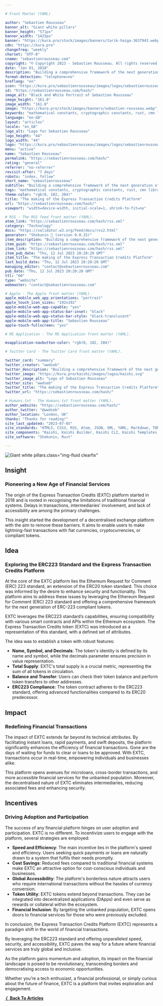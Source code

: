 ```yaml
---

# Front Matter (YAML)

author: "Sebastien Rousseau"
banner_alt: "Giant white pillars"
banner_height: "571px"
banner_width: "1425px"
banner: "https://kura.pro/stock/images/banners/tarik-haiga-3637943.webp"
cdn: "https://kura.pro"
changefreq: "weekly"
charset: "UTF-8"
cname: "sebastienrousseau.com"
copyright: "© Copyright 2023 - Sebastien Rousseau. All rights reserved."
date: "Jan 01, 2018"
description: "Building a comprehensive framework of the next generation of ERC-223 compliant tokens"
format-detection: "telephone=no"
hreflang: "en"
icon: "https://kura.pro/sebastienrousseau/images/logos/sebastienrousseau.svg"
id: "https://sebastienrousseau.com/hash/"
image_alt: "Black and White Portrait of Sebastien Rousseau"
image_height: "161.8"
image_width: "161.8"
image: "https://kura.pro/stock/images/banners/sebastien-rousseau.webp"
keywords: "mathematical constants, cryptographic constants, rust, cmn library, secure, reliable, accurate, portability, performance, documentation, versatility"
language: "en-GB"
layout: "articles"
locale: "en_GB"
logo_alt: "Logo for Sebastien Rousseau"
logo_height: "44"
logo_width: "44"
logo: "https://kura.pro/sebastienrousseau/images/logos/sebastienrousseau.webp"
menu: "active"
name: "Sebastien Rousseau"
permalink: "https://sebastienrousseau.com/hash/"
rating: "general"
referrer: "no-referrer"
revisit-after: "7 days"
robots: "index, follow"
short_name: "sebastienrousseau"
subtitle: "Building a comprehensive framework of the next generation of ERC-223 compliant tokens"
tags: "mathematical constants, cryptographic constants, rust, cmn library, secure, reliable, accurate, portability, performance, documentation, versatility"
theme-color: "rgb(0, 102, 204)"
title: "The making of the Express Transaction Credits Platform"
url: "https://sebastienrousseau.com/hash/"
viewport: "width=device-width, initial-scale=1, shrink-to-fit=no"

# RSS - The RSS feed front matter (YAML).
atom_link: "https://sebastienrousseau.com/hash/rss.xml"
category: "Technology"
docs: "https://validator.w3.org/feed/docs/rss2.html"
generator: "Shokunin 🦀 (version 0.0.15)"
item_description: "Building a comprehensive framework of the next generation of ERC-223 compliant tokens"
item_guid: "https://sebastienrousseau.com/hash/rss.xml"
item_link: "https://sebastienrousseau.com/hash/rss.xml"
item_pub_date: "Thu, 12 Jul 2023 20:20:20 GMT"
item_title: "The making of the Express Transaction Credits Platform"
last_build_date: "Thu, 12 Jul 2023 20:20:20 GMT"
managing_editor: "contact@sebastienrousseau.com"
pub_date: "Thu, 12 Jul 2023 20:20:20 GMT"
ttl: "60"
type: "website"
webmaster: "contact@sebastienrousseau.com"

# Apple - The Apple front matter (YAML).
apple_mobile_web_app_orientations: "portrait"
apple_touch_icon_sizes: "192x192"
apple-mobile-web-app-capable: "yes"
apple-mobile-web-app-status-bar-inset: "black"
apple-mobile-web-app-status-bar-style: "black-translucent"
apple-mobile-web-app-title: "Sebastien Rousseau"
apple-touch-fullscreen: "yes"

# MS Application - The MS Application front matter (YAML).

msapplication-navbutton-color: "rgb(0, 102, 204)"

# Twitter Card - The Twitter Card front matter (YAML).

twitter_card: "summary"
twitter_creator: "wwdseb"
twitter_description: "Building a comprehensive framework of the next generation of ERC-223 compliant tokens"
twitter_image: "https://kura.pro/kaishi/images/logos/kaishi.svg"
twitter_image_alt: "Logo of Sebastien Rousseau"
twitter_site: "wwdseb"
twitter_title: "The making of the Express Transaction Credits Platform"
twitter_url: "https://sebastienrousseau.com/hash/"

# Humans.txt - The Humans.txt front matter (YAML).
author_website: "https://sebastienrousseau.com/hash/"
author_twitter: "@wwdseb"
author_location: "London, UK"
thanks: "Thanks for reading!"
site_last_updated: "2023-07-05"
site_standards: "HTML5, CSS3, RSS, Atom, JSON, XML, YAML, Markdown, TOML"
site_components: "Kaishi, Kaishi Builder, Kaishi CLI, Kaishi Templates, Kaishi Themes"
site_software: "Shokunin, Rust"

---
```


![Giant white pillars](https://kura.pro/stock/images/banners/rawpixel-com-369782.webp).class=\"img-fluid clearfix\"

## Insight

### Pioneering a New Age of Financial Services

The origin of the Express Transaction Credits (EXTC) platform started in 2018 and is rooted in recognising the limitations of traditional financial systems. Delays in transactions, intermediaries’ involvement, and lack of accessibility are among the primary challenges.

This insight started the development of a decentralised exchange platform with the aim to remove these barriers. It aims to enable users to make lightning-fast transactions with fiat currencies, cryptocurrencies, or compliant tokens.

## Idea

### Exploring the ERC223 Standard and the Express Transaction Credits Platform

At the core of the EXTC platform lies the Ethereum Request for Comment (ERC) 223 standard, an extension of the ERC20 token standard. This choice was informed by the desire to enhance security and functionality. This platform aims to address these issues by leveraging the Ethereum Request for Comment (ERC) 223 standard and offering a comprehensive framework for the next generation of ERC-223 compliant tokens.

EXTC leverages the ERC223 standard’s capabilities, ensuring compatibility with various smart contracts and APIs within the Ethereum ecosystem. The Express Transaction Credits token (EXTC) was introduced as a representation of this standard, with a defined set of attributes.

The idea was to establish a token with robust features:

- **Name, Symbol, and Decimals**: The token's identity is defined by its name and symbol, while the decimals parameter ensures precision in value representation.
- **Total Supply**: EXTC's total supply is a crucial metric, representing the sum of all tokens in circulation.
- **Balance and Transfer**: Users can check their token balance and perform token transfers to other addresses.
- **ERC223 Compliance**: The token contract adheres to the ERC223 standard, offering advanced functionalities compared to its ERC20 predecessor.

## Impact

### Redefining Financial Transactions

The impact of EXTC extends far beyond its technical attributes. By facilitating instant loans, rapid payments, and swift deposits, the platform significantly enhances the efficiency of financial transactions. Gone are the days of waiting for funds to clear or loans to be approved. With EXTC, transactions occur in real-time, empowering individuals and businesses alike.

This platform opens avenues for microloans, cross-border transactions, and more accessible financial services for the unbanked population. Moreover, the decentralised nature of EXTC eliminates intermediaries, reducing associated fees and enhancing security.

## Incentives

### Driving Adoption and Participation

The success of any financial platform hinges on user adoption and participation. EXTC is no different. To incentivize users to engage with the platform, several strategies are employed:

- **Speed and Efficiency**: The main incentive lies in the platform's speed and efficiency. Users seeking quick payments or loans are naturally drawn to a system that fulfils their needs promptly.
- **Cost Savings**: Reduced fees compared to traditional financial systems make EXTC an attractive option for cost-conscious individuals and businesses.
- **Global Accessibility**: The platform's borderless nature attracts users who require international transactions without the hassles of currency conversion.
- **Token Utility**: EXTC tokens extend beyond transactions. They can be integrated into decentralized applications (DApps) and even serve as rewards or collateral within the ecosystem.
- **Financial Inclusion**: By targeting the unbanked population, EXTC opens doors to financial services for those who were previously excluded.

In conclusion, the Express Transaction Credits Platform (EXTC) represents a paradigm shift
in the world of financial transactions.

By leveraging the ERC223 standard and offering unparalleled speed, security, and accessibility, EXTC paves the way for a future where financial services are truly global and inclusive.

As the platform gains momentum and adoption, its impact on the financial landscape is poised to be revolutionary, transcending borders and democratising access to economic opportunities.

Whether you’re a tech enthusiast, a financial professional, or simply curious about the future of finance, EXTC is a platform that invites exploration and engagement.

[❬ **Back To Articles**][00]

[00]: /articles/index.html
